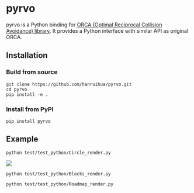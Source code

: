 # pyrvo

pyrvo is a Python binding for [ORCA (Optimal Reciprocal Collision Avoidance) library](https://github.com/snape/RVO2). It provides a Python interface with similar API as original ORCA.

## Installation

### Build from source

```
git clone https://github.com/hanruihua/pyrvo.git
cd pyrvo
pip install -e .
```

### Install from PyPI

```
pip install pyrvo
```

## Example

```
python test/test_python/Circle_render.py
```

![](https://github.com/user-attachments/assets/b208ac3c-df44-466e-940f-01c42eb5a847)

```
python test/test_python/Blocks_render.py
```

```
python test/test_python/Roadmap_render.py
```



